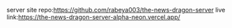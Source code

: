 server site repo:https://github.com/rabeya003/the-news-dragon-server
live link:https://the-news-dragon-server-alpha-neon.vercel.app/
